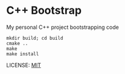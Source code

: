 C++ Bootstrap
=============

My personal C++ project bootstrapping code

```
mkdir build; cd build
cmake ..
make
make install
```

LICENSE: [MIT](https://opensource.org/licenses/MIT)
